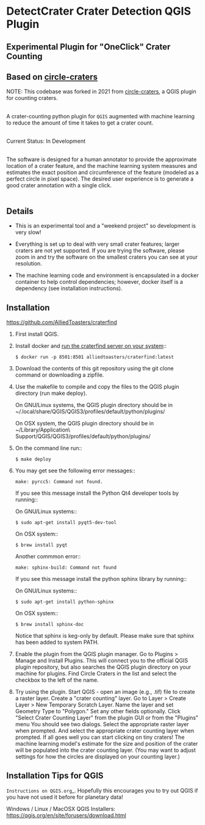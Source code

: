 # DetectCrater Crater Detection QGIS Plugin
## Experimental Plugin for "OneClick" Crater Counting
## Based on [circle-craters](https://github.com/sbraden/circle-craters) 

NOTE: This codebase was forked in 2021 from [circle-craters](https://github.com/sbraden/circle-craters), a QGIS plugin for counting craters.<br><br>

A crater-counting python plugin for `QGIS` augmented with machine learning to reduce the amount of time it takes to get a crater count.<br><br>


Current Status: In Development<br><br>

The software is designed for a human annotator to provide the approximate location of a crater feature, and the machine learning system measures and estimates the exact position and circumference of the feature (modeled as a perfect circle in pixel space). The desired user experience is to generate a good crater annotation with a single click.<br><br>


Details
-------

* This is an experimental tool and a "weekend project" so development is very slow!

* Everything is set up to deal with very small crater features; larger craters are not yet supported. If you are trying the software, please zoom in and try the software on the smallest craters you can see at your resolution. 

* The machine learning code and environment is encapsulated in a docker container to  help control dependencies; however, docker itself is a dependency (see installation instructions).

Installation
------------

https://github.com/AlliedToasters/craterfind

1. First install QGIS.

2. Install docker and [run the craterfind server on your system](https://github.com/AlliedToasters/craterfind)::

       $ docker run -p 8501:8501 alliedtoasters/craterfind:latest

3. Download the contents of this git repository using the git clone command or
   downloading a zipfile.

4. Use the makefile to compile and copy the files to the QGIS plugin directory
   (run make deploy). 

   On GNU/Linux systems, the QGIS plugin directory should be in 
   ~/.local/share/QGIS/QGIS3/profiles/default/python/plugins/

   On OSX system, the QGIS plugin directory should be in
   ~/Library/Application\ Support/QGIS/QGIS3/profiles/default/python/plugins/

5. On the command line run::

       $ make deploy

6. You may get see the following error messages::

       make: pyrcc5: Command not found.

   If you see this message install the Python Qt4 developer tools by running::

   On GNU/Linux systems::

       $ sudo apt-get install pyqt5-dev-tool

   On OSX system::

       $ brew install pyqt

   Another commmon error::

       make: sphinx-build: Command not found

   If you see this message install the python sphinx library by running::

   On GNU/Linux systems::

       $ sudo apt-get install python-sphinx

   On OSX system::

       $ brew install sphinx-doc
   
   Notice that sphinx is keg-only by default. Please make sure that sphinx has been added to system PATH.

7. Enable the plugin from the QGIS plugin manager. Go to Plugins > Manage and
   Install Plugins. This will connect you to the official QGIS plugin
   repository, but also searches the QGIS plugin directory on your machine for
   plugins. Find Circle Craters in the list and select the checkbox to the left
   of the name.

8. Try using the plugin. Start QGIS - open an image (e.g., .tif) file to create a raster layer.
    Create a "crater counting" layer. Go to Layer >  Create Layer > New Temporary Scratch Layer.
    Name the layer and set Geometry Type to "Polygon." Set any other fields optionally.
    Click "Select Crater Counting Layer" from the plugin GUI or from the "Plugins" menu
    You should see two dialogs. Select the appropriate raster layer when prompted.
    And select the appropriate crater counting layer when prompted.
    If all goes well you can start clicking on tiny craters! The machine learning model's estimate
    for the size and position of the crater will be populated into the crater counting layer.
    (You may want to adjust settings for how the circles are displayed on your counting layer.)
    



Installation Tips for QGIS
--------------------------

`Instructions on QGIS.org`_. Hopefully this encourages you to try out QGIS if
you have not used it before for planetary data!

Windows / Linux / MacOSX QGIS Installers: https://qgis.org/en/site/forusers/download.html